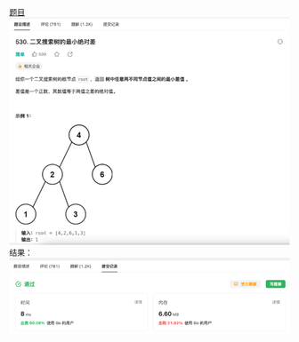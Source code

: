 [题目](https://leetcode.cn/problems/minimum-absolute-difference-in-bst/description/?envType=study-plan-v2&envId=top-interview-150)
![pic](img.png)
结果：
![pic](result.png)